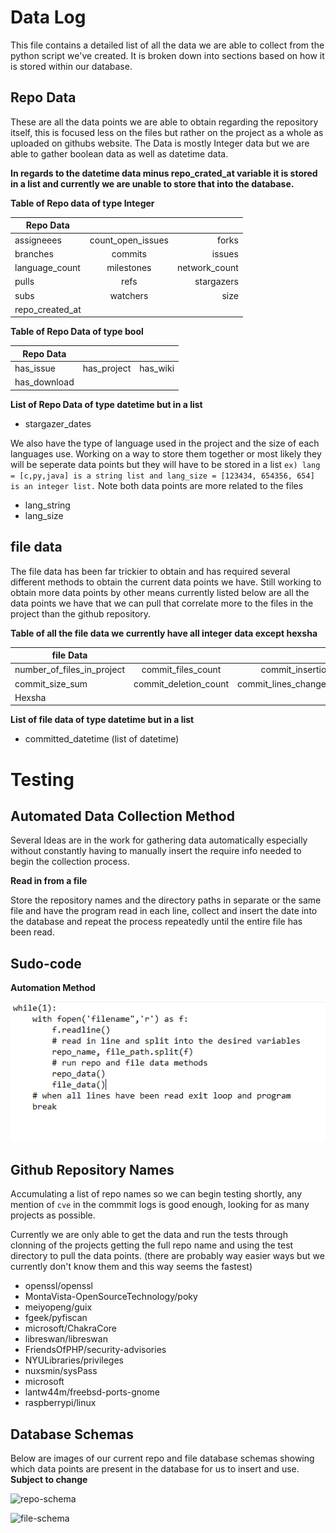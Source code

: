 # Data Log

This file contains a detailed list of all the data we are able to collect from the python script we've created. It is
broken down into sections based on how it is stored within our database.

## Repo Data

These are all the data points we are able to obtain regarding the repository itself, this is focused less on the files
but rather on the project as a whole as uploaded on githubs website. The Data is mostly Integer data but we are able to
gather boolean data as well as datetime data.

**In regards to the datetime data minus repo_crated_at variable it is stored in a list and currently we are unable to
store that into the database.**

**Table of Repo data of type Integer** 

| Repo Data       |                  |               |
| ----------------|:----------------:| -------------:|
| assigneees      | count_open_issues| forks         |
| branches        | commits          | issues        |
| language_count  | milestones       | network_count |
| pulls           | refs             | stargazers    |
| subs            | watchers         | size          |
| repo_created_at |                  |               |


**Table of Repo Data of type bool**

| Repo Data       |                  |               |
| ----------------|:----------------:| -------------:|
| has_issue       | has_project      | has_wiki      |
| has_download    |                  |               |

**List of Repo Data of type datetime but in a list**

- stargazer_dates

We also have the type of language used in the project and the size of each languages use. Working on a way to store them
together or most likely they will be seperate data points but they will have to be stored in a list
`ex) lang = [c,py,java] is a string list and lang_size = [123434, 654356, 654] is an integer list.` Note both data
points are more related to the files 

- lang_string
- lang_size

## file data

The file data has been far trickier to obtain and has required several different methods to obtain the current data
points we have. Still working to obtain more data points by other means currently listed below are all the data points
we have that we can pull that correlate more to the files in the project than the github repository.

**Table of all the file data we currently have all integer data except hexsha**

| file Data                  |                        |                             |
| ---------------------------|:----------------------:| ---------------------------:|
| number_of_files_in_project | commit_files_count     | commit_insertion_count      |
| commit_size_sum            | commit_deletion_count  | commit_lines_changed_count  |
| Hexsha                     |                        |                             |


**List of file data of type datetime but in a list**

- committed_datetime (list of datetime)


# Testing

## Automated Data Collection Method

Several Ideas are in the work for gathering data automatically especially without constantly having to manually insert
the require info needed to begin the collection process.

**Read in from a file**

Store the repository names and the directory paths in separate or the same file and have the program read in each line,
collect and insert the date into the database and repeat the process repeatedly until the entire file has been
read.

## Sudo-code

**Automation Method**

![sudo-code](sudocode.PNG)

## Github Repository Names

Accumulating a list of repo names so we can begin testing shortly, any mention of `cve` in the commmit logs is good
enough, looking for as many projects as possible.

Currently we are only able to get the data and run the tests through clonning of the projects getting the full repo name
and using the test directory to pull the data points. (there are probably way easier ways but we currently don't know
them and this way seems the fastest)

- openssl/openssl
- MontaVista-OpenSourceTechnology/poky
- meiyopeng/guix
- fgeek/pyfiscan
- microsoft/ChakraCore
- libreswan/libreswan
- FriendsOfPHP/security-advisories
- NYULibraries/privileges
- nuxsmin/sysPass
- microsoft
- lantw44m/freebsd-ports-gnome
- raspberrypi/linux


## Database Schemas

Below are images of our current repo and file database schemas showing which data points are present in the database
for us to insert and use. **Subject to change**


![repo-schema](repo.PNG)



![file-schema](file.PNG)

